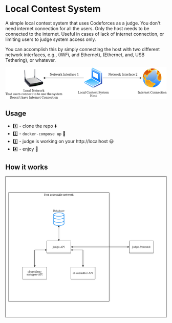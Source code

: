 # Local Contest System

A simple local contest system that uses Codeforces as a judge. You don't need internet connection for all the users. Only the host needs to be connected to the internet. Useful in cases of lack of internet connection, or limiting users to judge system access only.

You can accomplish this by simply connecting the host with two different network interfaces, e.g., (WiFi, and Ethernet), (Ethernet, and, USB Tethering), or whatever.

![diagram](./diagram.png)

## Usage

- :one: - clone the repo :arrow_down:
- :two: - `docker-compose up` :whale:
- :three: - judge is working on your http://localhost :smiley:
- :four: - enjoy :tada:

## How it works

![diagram](./workflow.png)
